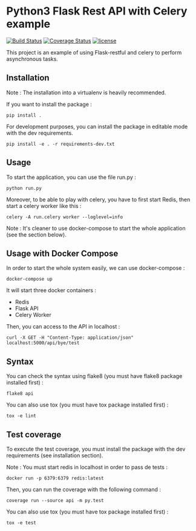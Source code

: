 # Python3 Flask Rest API with Celery example

[![Build Status](https://travis-ci.org/MatthieuGouel/python-flask-celery-example.svg?branch=master)](https://travis-ci.org/MatthieuGouel/python-flask-celery-example)
[![Coverage Status](https://coveralls.io/repos/github/MatthieuGouel/python-flask-celery-example/badge.svg?branch=master)](https://coveralls.io/github/MatthieuGouel/python-flask-celery-example?branch=master)
[![license](https://img.shields.io/github/license/MatthieuGouel/python-flask-celery-example.svg)](https://github.com/MatthieuGouel/python-flask-celery-example/blob/master/LICENSE)

This project is an example of using Flask-restful and celery to perform asynchronous tasks.

## Installation

Note : The installation into a virtualenv is heavily recommended.

If you want to install the package :

```
pip install .
```

For development purposes, you can install the package in editable mode with the dev requirements.

```
pip install -e . -r requirements-dev.txt
```

## Usage

To start the application, you can use the file run.py :

```
python run.py
```

Moreover, to be able to play with celery, you have to first start Redis, then start a celery worker like this :

```
celery -A run.celery worker --loglevel=info
```

Note : It's cleaner to use docker-compose to start the whole application (see the section below).

## Usage with Docker Compose

In order to start the whole system easily, we can use docker-compose :

```
docker-compose up
```

It will start three docker containers :
- Redis
- Flask API
- Celery Worker

Then, you can access to the API in localhost :

```
curl -X GET -H "Content-Type: application/json" localhost:5000/api/bye/test
```

## Syntax

You can check the syntax using flake8 (you must have flake8 package installed first) :

```
flake8 api
```

You can also use tox (you must have tox package installed first) :

```
tox -e lint
```

## Test coverage

To execute the test coverage, you must install the package with the dev requirements (see installation section).

Note : You must start redis in localhost in order to pass de tests :

```
docker run -p 6379:6379 redis:latest
```

Then, you can run the coverage with the following command :

```
coverage run --source api -m py.test
```

You can also use tox (you must have tox package installed first) :

```
tox -e test
```
